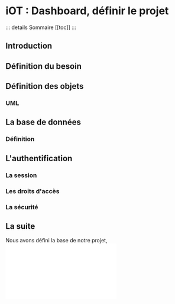 # iOT : Dashboard, définir le projet

::: details Sommaire
[[toc]]
:::

## Introduction

## Définition du besoin

## Définition des objets

### UML

## La base de données

### Définition

## L'authentification

### La session

### Les droits d'accès

### La sécurité

## La suite

Nous avons défini la base de notre projet, ![continuons la suite ici](./tp1.md)
